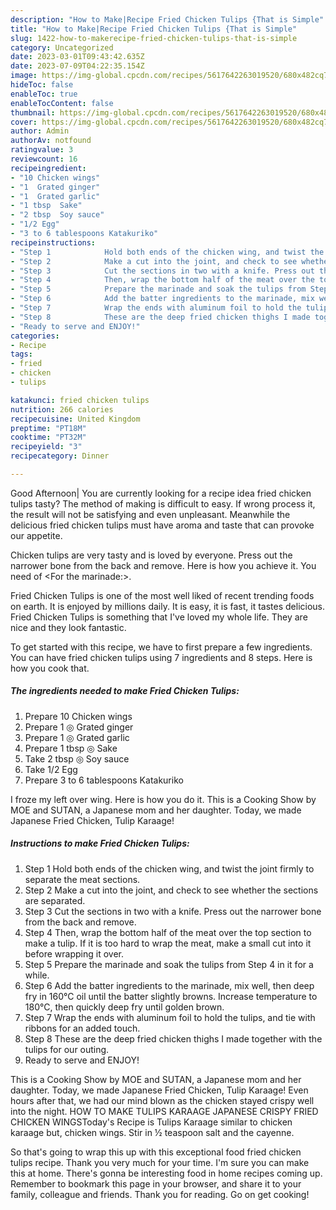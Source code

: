 ```yaml
---
description: "How to Make|Recipe Fried Chicken Tulips {That is Simple"
title: "How to Make|Recipe Fried Chicken Tulips {That is Simple"
slug: 1422-how-to-makerecipe-fried-chicken-tulips-that-is-simple
category: Uncategorized
date: 2023-03-01T09:43:42.635Z
date: 2023-07-09T04:22:35.154Z
image: https://img-global.cpcdn.com/recipes/5617642263019520/680x482cq70/fried-chicken-tulips-recipe-main-photo.jpg
hideToc: false
enableToc: true
enableTocContent: false
thumbnail: https://img-global.cpcdn.com/recipes/5617642263019520/680x482cq70/fried-chicken-tulips-recipe-main-photo.jpg
cover: https://img-global.cpcdn.com/recipes/5617642263019520/680x482cq70/fried-chicken-tulips-recipe-main-photo.jpg
author: Admin
authorAv: notfound
ratingvalue: 3
reviewcount: 16
recipeingredient:
- "10 Chicken wings"
- "1  Grated ginger"
- "1  Grated garlic"
- "1 tbsp  Sake"
- "2 tbsp  Soy sauce"
- "1/2 Egg"
- "3 to 6 tablespoons Katakuriko"
recipeinstructions:
- "Step 1            Hold both ends of the chicken wing, and twist the joint firmly to separate the meat sections."
- "Step 2            Make a cut into the joint, and check to see whether the sections are separated."
- "Step 3            Cut the sections in two with a knife. Press out the narrower bone from the back and remove."
- "Step 4            Then, wrap the bottom half of the meat over the top section to make a tulip. If it is too hard to wrap the meat, make a small cut into it before wrapping it over."
- "Step 5            Prepare the marinade and soak the tulips from Step 4 in it for a while."
- "Step 6            Add the batter ingredients to the marinade, mix well, then deep fry in 160°C oil until the batter slightly browns. Increase temperature to 180°C, then quickly deep fry until golden brown."
- "Step 7            Wrap the ends with aluminum foil to hold the tulips, and tie with ribbons for an added touch."
- "Step 8            These are the deep fried chicken thighs I made together with the tulips for our outing."
- "Ready to serve and ENJOY!"
categories:
- Recipe
tags:
- fried
- chicken
- tulips

katakunci: fried chicken tulips 
nutrition: 266 calories
recipecuisine: United Kingdom
preptime: "PT18M"
cooktime: "PT32M"
recipeyield: "3"
recipecategory: Dinner

---
```



Good Afternoon| You are currently looking for a recipe idea fried chicken tulips tasty? The method of making is difficult to easy. If wrong process it, the result will not be satisfying and even unpleasant. Meanwhile the delicious fried chicken tulips must have aroma and taste that can provoke our appetite.





Chicken tulips are very tasty and is loved by everyone. Press out the narrower bone from the back and remove. Here is how you achieve it. You need of &lt;For the marinade:&gt;.

Fried Chicken Tulips is one of the most well liked of recent trending foods on earth. It is enjoyed by millions daily. It is easy, it is fast, it tastes delicious. Fried Chicken Tulips is something that I've loved my whole life. They are nice and they look fantastic.


To get started with this recipe, we have to first prepare a few ingredients. You can have fried chicken tulips using 7 ingredients and 8 steps. Here is how you cook that.

<!--inarticleads1-->

##### The ingredients needed to make Fried Chicken Tulips:

1. Prepare 10 Chicken wings
1. Prepare 1 ◎ Grated ginger
1. Prepare 1 ◎ Grated garlic
1. Prepare 1 tbsp ◎ Sake
1. Take 2 tbsp ◎ Soy sauce
1. Take 1/2 Egg
1. Prepare 3 to 6 tablespoons Katakuriko


I froze my left over wing. Here is how you do it. This is a Cooking Show by MOE and SUTAN, a Japanese mom and her daughter. Today, we made Japanese Fried Chicken, Tulip Karaage! 

<!--inarticleads2-->

##### Instructions to make Fried Chicken Tulips:

1. Step 1            Hold both ends of the chicken wing, and twist the joint firmly to separate the meat sections.
1. Step 2            Make a cut into the joint, and check to see whether the sections are separated.
1. Step 3            Cut the sections in two with a knife. Press out the narrower bone from the back and remove.
1. Step 4            Then, wrap the bottom half of the meat over the top section to make a tulip. If it is too hard to wrap the meat, make a small cut into it before wrapping it over.
1. Step 5            Prepare the marinade and soak the tulips from Step 4 in it for a while.
1. Step 6            Add the batter ingredients to the marinade, mix well, then deep fry in 160°C oil until the batter slightly browns. Increase temperature to 180°C, then quickly deep fry until golden brown.
1. Step 7            Wrap the ends with aluminum foil to hold the tulips, and tie with ribbons for an added touch.
1. Step 8            These are the deep fried chicken thighs I made together with the tulips for our outing.
1. Ready to serve and ENJOY!

This is a Cooking Show by MOE and SUTAN, a Japanese mom and her daughter. Today, we made Japanese Fried Chicken, Tulip Karaage! Even hours after that, we had our mind blown as the chicken stayed crispy well into the night. HOW TO MAKE TULIPS KARAAGE JAPANESE CRISPY FRIED CHICKEN WINGSToday&#39;s Recipe is Tulips Karaage similar to chicken karaage but, chicken wings. Stir in ½ teaspoon salt and the cayenne. 

So that's going to wrap this up with this exceptional food fried chicken tulips recipe. Thank you very much for your time. I'm sure you can make this at home. There's gonna be interesting food in home recipes coming up. Remember to bookmark this page in your browser, and share it to your family, colleague and friends. Thank you for reading. Go on get cooking!

